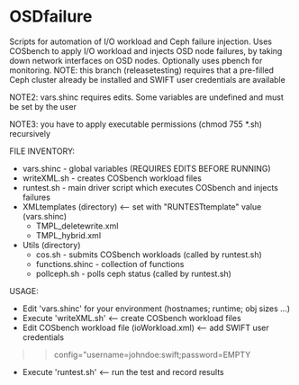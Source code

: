 # OSDfailure
Scripts for automation of I/O workload and Ceph failure injection.
Uses COSbench to apply I/O workload and injects OSD node failures, by taking down
network interfaces on OSD nodes.
Optionally uses pbench for monitoring.
NOTE: this branch (releasetesting) requires that a pre-filled Ceph cluster already
      be installed and SWIFT user credentials are available

NOTE2: vars.shinc requires edits. Some variables are undefined and must be set by the user

NOTE3: you have to apply executable permissions (chmod 755 *.sh) recursively

FILE INVENTORY:
* vars.shinc - global variables (REQUIRES EDITS BEFORE RUNNING)
* writeXML.sh - creates COSbench workload files
* runtest.sh - main driver script which executes COSbench and injects failures
* XMLtemplates (directory)  <-- set with "RUNTESTtemplate" value (vars.shinc)
  * TMPL_deletewrite.xml
  * TMPL_hybrid.xml
* Utils (directory)
  * cos.sh - submits COSbench workloads (called by runtest.sh)
  * functions.shinc - collection of functions
  * pollceph.sh - polls ceph status (called by runtest.sh)

USAGE:
* Edit 'vars.shinc' for your environment (hostnames; runtime; obj sizes ...)
* Execute 'writeXML.sh'    <-- create COSbench workload files
* Edit COSbench workload file (ioWorkload.xml) <-- add SWIFT user credentials
>> config="username=johndoe:swift;password=EMPTY
* Execute 'runtest.sh'    <-- run the test and record results
